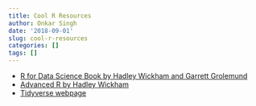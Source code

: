 ```yaml
---
title: Cool R Resources
author: Onkar Singh
date: '2018-09-01'
slug: cool-r-resources
categories: []
tags: []
---
```


- [R for Data Science Book by Hadley Wickham and Garrett Grolemund](http://r4ds.had.co.nz/)
- [Advanced R by Hadley Wickham](http://adv-r.had.co.nz/)
- [Tidyverse webpage](https://www.tidyverse.org/)